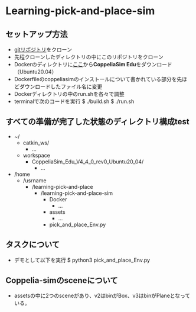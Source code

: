 # Learning-pick-and-place-sim
## セットアップ方法
- [gitリポジトリ](https://github.com/dti-research/learning-pick-and-place)をクローン
- 先程クローンしたディレクトリの中にこのリポジトリをクローン
- Dockerのディレクトリに[ここ](https://www.coppeliarobotics.com/downloads)から**CoppeliaSim Edu**をダウンロード（Ubuntu20.04）
- Dockerfileのcoppeliasimのインストールについて書かれている部分を先ほどダウンロードしたファイル名に変更
- Dockerディレクトリの中のrun.shを各々で調整
- terminalで次のコードを実行
$ ./build.sh
$ ./run.sh

## すべての準備が完了した状態のディレクトリ構成test
- ~/
  - catkin_ws/
    - ...
  - workspace
    - CoppeliaSim_Edu_V4_4_0_rev0_Ubuntu20_04/
      - ...
- /home
  - /usrname
    - /learning-pick-and-place
      - /learning-pick-and-place-sim
        - Docker
          - ...
        - assets
          - ...
        - pick_and_place_Env.py

## タスクについて
- デモとして以下を実行
$ python3 pick_and_place_Env.py

## Coppelia-simのsceneについて
- assetsの中に2つのsceneがあり、v2はbinがBox、v3はbinがPlaneとなっている。
